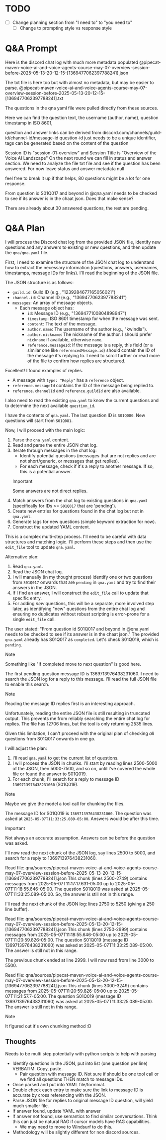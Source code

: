# TODO

- [ ] Change planning section from "I need to" to "you need to"
    - [ ] Change to prompting style vs response style

# Q&A Prompt

Here is the discord chat log with much more metadata populated @pipecat-maven-voice-ai-and-voice-agents-course-may-07-overview-session-before-2025-05-13-20-12-15-[1369477062397788241].json 

The txt file is here too but with almost no metadata, but may be easier to parse. @pipecat-maven-voice-ai-and-voice-agents-course-may-07-overview-session-before-2025-05-13-20-12-15-[1369477062397788241].txt 

The questions in the qna yaml file were pulled directly from these sources.

Here we can find the question text, the username {author, name}, question timestamp in ISO 8601, 

question and answer links can be derived from discord.com/channels/guild-id/channel-id/message-id
question-id just needs to be a unique identifier, tags can be generated based on the content of the question

Session ID is "session-01-overview" and Session Title is "Overview of the Voice AI Landscape"
On the next round we can fill in status and answer section. We need to analyze the file txt file and see if the question has been answered. For now leave status and answer metadata null

feel free to break it up if that helps, 80 questions might be a lot for one response.

From question id S01Q017 and beyond in @qna.yaml  needs to be checked to see if its answer is in the chaat json. Does that make sense?

There are already about 30 answered questions, the rest are pending.

# Q&A Plan

I will process the Discord chat log from the provided JSON file, identify new questions and any answers to existing or new questions, and then update the `qna/qna.yaml` file.

First, I need to examine the structure of the JSON chat log to understand how to extract the necessary information (questions, answers, usernames, timestamps, message IDs for links). I'll read the beginning of the JSON file.

The JSON structure is as follows:

*   `guild.id`: Guild ID (e.g., "1239284677165056021")
*   `channel.id`: Channel ID (e.g., "1369477062397788241")
*   `messages`: An array of message objects.
    *   Each message object has:
        *   `id`: Message ID (e.g., "1369477100804898947")
        *   `timestamp`: ISO 8601 timestamp for when the message was sent.
        *   `content`: The text of the message.
        *   `author.name`: The username of the author (e.g., "kwindla").
        *   `author.nickname`: The nickname of the author. I should prefer `nickname` if available, otherwise `name`.
        *   `reference.messageId`: If the message is a reply, this field (or a similar one like `referencedMessage.id`) should contain the ID of the message it's replying to. I need to scroll further or read more of the file to confirm how replies are structured.

Excellent! I found examples of replies.

*   A message with `type: "Reply"` has a `reference` object.
*   `reference.messageId` contains the ID of the message being replied to.
*   `reference.channelId` and `reference.guildId` are also available.

I also need to read the existing `qna.yaml` to know the current questions and to determine the next available `question_id`.

I have the contents of `qna.yaml`. The last question ID is `S01Q080`. New questions will start from `S01Q081`.

Now, I will proceed with the main logic:
1.  Parse the `qna.yaml` content.
2.  Read and parse the entire JSON chat log.
3.  Iterate through messages in the chat log:
    *   Identify potential questions (messages that are not replies and are not short/generic, or messages that get replies).
    *   For each message, check if it's a reply to another message. If so, this is a potential answer.
    > [!IMPORTANT]
    > Some answers are not direct replies.
4.  Match answers from the chat log to existing questions in `qna.yaml` (specifically for IDs >= `S01Q017` that are 'pending').
5.  Create new entries for questions found in the chat log but not in `qna.yaml`.
6.  Generate tags for new questions (simple keyword extraction for now).
7.  Construct the updated YAML content.

This is a complex multi-step process. I'll need to be careful with data structures and matching logic. I'll perform these steps and then use the `edit_file` tool to update `qna.yaml`.

Alternative plan:
1. Read `qna.yaml`.
2. Read the JSON chat log.
3. I will manually (in my thought process) identify one or two questions from `S01Q017` onwards that are `pending` in `qna.yaml` and try to find their answers in the JSON.
4. If I find an answer, I will construct the `edit_file` call to update that specific entry.
5. For adding *new* questions, this will be a separate, more involved step later, as identifying "new" questions from the entire chat log and ensuring no duplicates without robust scripting is error-prone for a single `edit_file` call.

The user stated: "From question id S01Q017 and beyond in @qna.yaml needs to be checked to see if its answer is in the chaat json."
The provided `qna.yaml` already has S01Q017 as `completed`. Let's check S01Q019, which is `pending`.

> [!NOTE]
> Something like "if completed move to next question" is good here.

The first pending question message ID is 1369713976438231060. I need to search the JSON log for a reply to this message. I'll read the full JSON file to enable this search.

> [!NOTE]
> Reading the message ID replies first is an interesting approach.

Unfortunately, reading the entire JSON file is still resulting in truncated output. This prevents me from reliably searching the entire chat log for replies. The file has 12706 lines, but the tool is only returning 2535 lines.

Given this limitation, I can't proceed with the original plan of checking *all* questions from S01Q017 onwards in one go.

I will adjust the plan:
1.  I'll read `qna.yaml` to get the current list of questions.
2.  I will process the JSON in chunks. I'll start by reading lines 2500-5000 of the JSON, then 5000-7500, and so on, until I've covered the whole file or found the answer to S01Q019.
3.  For each chunk, I'll search for a reply to message ID `1369713976438231060` (S01Q019).

> [!NOTE]
> Maybe we give the model a tool call for chunking the files.

The message ID for S01Q019 is `1369713976438231060`.
The question was asked at `2025-05-07T11:33:25.089-05:00`. Answers would be after this time.

> [!IMPORTANT]
> Not always an accurate assumption. Answers can be before the question was asked.

I'll now read the next chunk of the JSON log, say lines 2500 to 5000, and search for a reply to 1369713976438231060.

Read file: qna/sources/pipecat-maven-voice-ai-and-voice-agents-course-may-07-overview-session-before-2025-05-13-20-12-15-[1369477062397788241].json This chunk (lines 2500-2749) contains messages from 2025-05-07T11:17:17.631-05:00 up to 2025-05-07T11:18:55.646-05:00. The question S01Q019 was asked at 2025-05-07T11:33:25.089-05:00. So, the answer is still not in this range.

I'll read the next chunk of the JSON log: lines 2750 to 5250 (giving a 250 line buffer).

Read file: qna/sources/pipecat-maven-voice-ai-and-voice-agents-course-may-07-overview-session-before-2025-05-13-20-12-15-[1369477062397788241].json This chunk (lines 2750-2999) contains messages from 2025-05-07T11:18:55.646-05:00 up to 2025-05-07T11:20:59.826-05:00. The question S01Q019 (message ID 1369713976438231060) was asked at 2025-05-07T11:33:25.089-05:00. The answer is still not in this range.

The previous chunk ended at line 2999. I will now read from line 3000 to 5500.

Read file: qna/sources/pipecat-maven-voice-ai-and-voice-agents-course-may-07-overview-session-before-2025-05-13-20-12-15-[1369477062397788241].json This chunk (lines 3000-3249) contains messages from 2025-05-07T11:20:59.826-05:00 up to 2025-05-07T11:21:57.7-05:00. The question S01Q019 (message ID 1369713976438231060) was asked at 2025-05-07T11:33:25.089-05:00. The answer is still not in this range.

> [!NOTE]
> It figured out it's own chunking method :D


## Thoughts

Needs to be multi step potentially with python scripts to help with parsing
- Identify questions in the JSON, put into list (one question per line) VERBATIM. Copy, paste.
    - Pair question with message ID. Not sure if should be one tool call or we find all questions THEN match to message IDs.
- Once parsed and put into YAML file/formmat.
- Double check each entry to make sure the link to message ID is accurate by cross referencing with the JSON.
- Parse JSON file for replies to original message ID question, will yield much smaller file.
- If answer found, update YAML with answer
- If answer not found, use semantics to find similar conversations. Think this can just be natural RAG if cursor models have RAG capabilities.
    - We may need to move to Windsurf to do this.
- Methodology will be slightly different for non discord sources.
